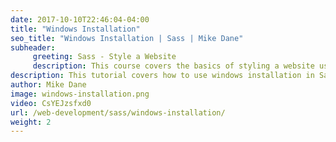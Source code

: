 ```yaml
---
date: 2017-10-10T22:46:04-04:00
title: "Windows Installation"
seo_title: "Windows Installation | Sass | Mike Dane"
subheader:
     greeting: Sass - Style a Website
     description: This course covers the basics of styling a website using Sass. Work your way through the videos and we'll teach you everything you need to know to style a basic website!
description: This tutorial covers how to use windows installation in Sass.
author: Mike Dane
image: windows-installation.png
video: CsYEJzsfxd0
url: /web-development/sass/windows-installation/
weight: 2
---
```


